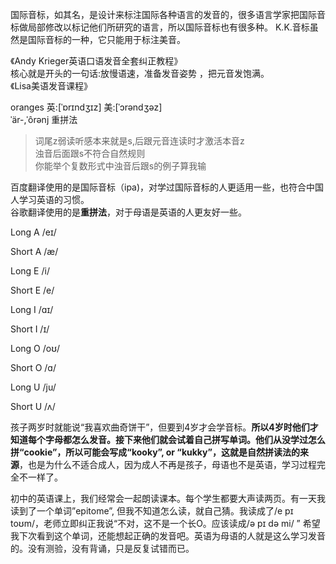 


国际音标，如其名，是设计来标注国际各种语言的发音的，很多语言学家把国际音标做局部修改以标记他们所研究的语言，所以国际音标也有很多种。
K.K.音标虽然是国际音标的一种，它只能用于标注美音。  

《Andy Krieger英语口语发音全套纠正教程》  
核心就是开头的一句话:放慢语速，准备发音姿势 ，把元音发饱满。  
《Lisa美语发音课程》  

oranges  英:[ˈɒrɪndʒɪz]  美:[ˈɔrəndʒəz]  
ˈär-,ˈôrənj  重拼法  
> 词尾z弱读听感本来就是s,后跟元音连读时才激活本音z  
浊音后面跟s不符合自然规则  
你能举个复数形式中浊音后跟s的例子算我输  

百度翻译使用的是国际音标（ipa)，对学过国际音标的人更适用一些，也符合中国人学习英语的习惯。  
谷歌翻译使用的是**重拼法**，对于母语是英语的人更友好一些。  


Long A /eɪ/

Short A /æ/

Long E /i/

Short E /e/

Long I /ɑɪ/

Short I /ɪ/

Long O /oʊ/

Short O /ɑ/

Long U /ju/

Short U /ʌ/


孩子两岁时就能说“我喜欢曲奇饼干”，但要到4岁才会学音标。**所以4岁时他们才知道每个字母都怎么发音。接下来他们就会试着自己拼写单词。他们从没学过怎么拼“cookie”，所以可能会写成“kooky”, or “kukky”，这就是自然拼读法的来源**，也是为什么不适合成人，因为成人不再是孩子，母语也不是英语，学习过程完全不一样了。



初中的英语课上，我们经常会一起朗读课本。每个学生都要大声读两页。有一天我读到了一个单词”epitome”, 但我不知道怎么读，就自己猜。我读成了/e pɪ toʊm/，老师立即纠正我说“不对，这不是一个长O。应该读成/ə pɪ də mi/ ” 希望我下次看到这个单词，还能想起正确的发音吧。英语为母语的人就是这么学习发音的。没有测验，没有背诵，只是反复试错而已。











